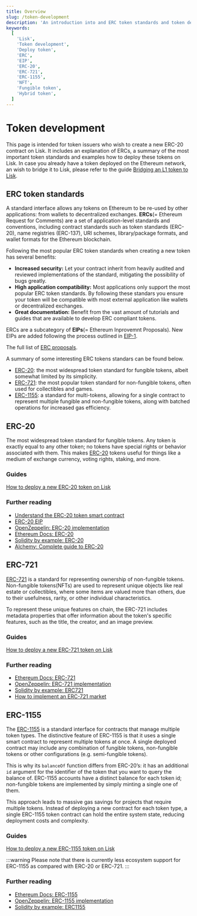 ```yaml
---
title: Overview
slug: /token-development
description: 'An introduction into and ERC token standards and token development on Lisk.'
keywords:
  [
    'Lisk',
    'Token development',
    'Deploy token',
    'ERC',
    'EIP',
    'ERC-20',
    'ERC-721',
    'ERC-1155',
    'NFT',
    'Fungible token',
    'Hybrid token',
  ]
---
```


# Token development
This page is intended for token issuers who wish to create a new ERC-20 contract on Lisk.
It includes an explanation of ERCs, a summary of the most important token standards and examples how to deploy these tokens on Lisk.
In case you already have a token deployed on the Ethereum network, an wish to bridge it to Lisk, please refer to the guide [Bridging an L1 token to Lisk](../add-token-to-lisk/index.md).

## ERC token standards

A standard interface allows any tokens on Ethereum to be re-used by other applications: from wallets to decentralized exchanges.
**ERCs**(= Ethereum Request for Comments) are a set of application-level standards and conventions, including contract standards such as token standards (ERC-20), name registries (ERC-137), URI schemes, library/package formats, and wallet formats for the Ethereum blockchain.

Following the most popular ERC token standards when creating a new token has several benefits:

- **Increased security:** Let your contract inherit from heavily audited and reviewed implementations of the standard, mitigating the possibility of bugs greatly.
- **High application compatibility:** Most applications only support the most popular ERC token standards. By following these standars you ensure your token will be compatible with most external application like wallets or decentralized exchanges.
- **Great documentation:** Benefit from the vast amount of tutorials and guides that are available to develop ERC compliant tokens.

ERCs are a subcategory of **EIPs**(= Ethereum Inprovemnt Proposals).
New EIPs are added following the process outlined in [EIP-1](https://eips.ethereum.org/EIPS/eip-1).

The full list of [ERC proposals](https://eips.ethereum.org/erc).

A summary of some interesting ERC tokens standars can be found below.

- [ERC-20](#erc-20): the most widespread token standard for fungible tokens, albeit somewhat limited by its simplicity.
- [ERC-721](#erc-721): the most popular token standard for non-fungible tokens, often used for collectibles and games.
- [ERC-1155](#erc-1155): a standard for multi-tokens, allowing for a single contract to represent multiple fungible and non-fungible tokens, along with batched operations for increased gas efficiency.

## ERC-20
The most widespread token standard for fungible tokens.
Any token is exactly equal to any other token; no tokens have special rights or behavior associated with them.
This makes [ERC-20](https://eips.ethereum.org/EIPS/eip-20) tokens useful for things like a medium of exchange currency, voting rights, staking, and more.

### Guides
[How to deploy a new ERC-20 token on Lisk](deploy-erc-20.md)

### Further reading
- [Understand the ERC-20 token smart contract](https://ethereum.org/en/developers/tutorials/understand-the-erc-20-token-smart-contract/)
- [ERC-20 EIP](https://eips.ethereum.org/EIPS/eip-20)
- [OpenZeppelin: ERC-20 implementation](https://github.com/OpenZeppelin/openzeppelin-contracts/blob/master/contracts/token/ERC20/ERC20.sol)
- [Ethereum Docs: ERC-20](https://ethereum.org/en/developers/docs/standards/tokens/erc-20/)
- [Solidity by example: ERC-20](https://solidity-by-example.org/app/erc20/)
- [Alchemy: Complete guide to ERC-20](https://www.alchemy.com/overviews/erc20-solidity)

## ERC-721
[ERC-721](https://eips.ethereum.org/EIPS/eip-721) is a standard for representing ownership of non-fungible tokens.
Non-fungible tokens(NFTs) are used to represent unique objects like real estate or collectibles, where some items are valued more than others, due to their usefulness, rarity, or other individual characteristics.

To represent these unique features on chain, the ERC-721 includes metadata properties that offer information about the token's specific features, such as the title, the creator, and an image preview.

### Guides
[How to deploy a new ERC-721 token on Lisk](deploy-erc-721.md)

### Further reading
- [Ethereum Docs: ERC-721](https://ethereum.org/en/developers/docs/standards/tokens/erc-721/)
- [OpenZeppelin: ERC-721 implementation](https://github.com/OpenZeppelin/openzeppelin-contracts/blob/master/contracts/token/ERC721/ERC721.sol)
- [Solidity by example: ERC721](https://solidity-by-example.org/app/erc721/)
- [How to implement an ERC-721 market](https://ethereum.org/en/developers/tutorials/how-to-implement-an-erc721-market/)

## ERC-1155
The [ERC-1155](https://eips.ethereum.org/EIPS/eip-1155) is a standard interface for contracts that manage multiple token types.
The distinctive feature of ERC-1155 is that it uses a single smart contract to represent multiple tokens at once.
A single deployed contract may include any combination of fungible tokens, non-fungible tokens or other configurations (e.g. semi-fungible tokens).

This is why its `balanceOf` function differs from ERC-20’s: 
it has an additional `id` argument for the identifier of the token that you want to query the balance of.
ERC-1155 accounts have a distinct balance for each token id; non-fungible tokens are implemented by simply minting a single one of them.

This approach leads to massive gas savings for projects that require multiple tokens.
Instead of deploying a new contract for each token type, a single ERC-1155 token contract can hold the entire system state, reducing deployment costs and complexity.

### Guides
[How to deploy a new ERC-1155 token on Lisk](deploy-erc-1155.md)

:::warning
Please note that there is currently less ecosystem support for ERC-1155 as compared with ERC-20 or ERC-721.
:::

### Further reading
- [Ethereum Docs: ERC-1155](https://ethereum.org/en/developers/docs/standards/tokens/erc-1155/)
- [OpenZeppelin: ERC-1155 implementation](https://github.com/OpenZeppelin/openzeppelin-contracts/blob/master/contracts/token/ERC1155/ERC1155.sol)
- [Solidity by example: ERC1155](https://solidity-by-example.org/app/erc1155/)
